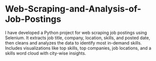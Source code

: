 # Web-Scraping-and-Analysis-of-Job-Postings
I have developed a Python project for web scraping job postings using Selenium. It extracts job title, company, location, skills, and posted date, then cleans and analyzes the data to identify most in-demand skills. Includes visualizations like top skills, top companies, job locations, and a skills word cloud with city-wise insights.
